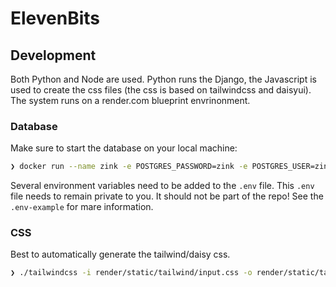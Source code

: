 
# ElevenBits

## Development

Both Python and Node are used.  Python runs the Django, the Javascript is used to create the css files (the css is based on tailwindcss and daisyui).
The system runs on a render.com blueprint envrinonment.

### Database

Make sure to start the database on your local machine:

```bash
❯ docker run --name zink -e POSTGRES_PASSWORD=zink -e POSTGRES_USER=zink -d -p 7777:5432 postgres
```

Several environment variables need to be added to the `.env` file.  This `.env` file needs to remain private to you.  It should not be part of the repo!  See the `.env-example` for mare information.

### CSS

Best to automatically generate the tailwind/daisy css.

```bash
❯ ./tailwindcss -i render/static/tailwind/input.css -o render/static/tailwind/output.css --watch
```
